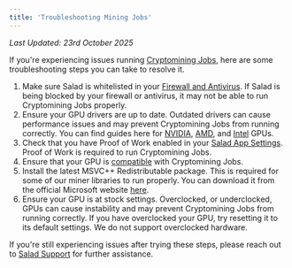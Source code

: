 ```yaml
---
title: 'Troubleshooting Mining Jobs'
---
```


_Last Updated: 23rd October 2025_

If you're experiencing issues running [Cryptomining Jobs](/docs/guides/getting-jobs/getting-cryptomining-jobs), here are
some troubleshooting steps you can take to resolve it.

1. Make sure Salad is whitelisted in your [Firewall and Antivirus](/docs/troubleshooting/antivirus). If Salad is being
   blocked by your firewall or antivirus, it may not be able to run Cryptomining Jobs properly.
2. Ensure your GPU drivers are up to date. Outdated drivers can cause performance issues and may prevent Cryptomining
   Jobs from running correctly. You can find guides here for
   [NVIDIA](/docs/guides/your-pc/174-how-to-update-my-nvidia-drivers),
   [AMD](/docs/guides/your-pc/175-how-to-update-my-amd-drivers), and
   [Intel](/docs/guides/your-pc/how-to-update-your-intel-drivers) GPUs.
3. Check that you have Proof of Work enabled in your
   [Salad App Settings](/docs/guides/using-salad/353-salad-app-settings). Proof of Work is required to run Cryptomining
   Jobs.
4. Ensure that your GPU is [compatible](/docs/faq/compatibility/78-is-my-machine-compatible-with-salad) with
   Cryptomining Jobs.
5. Install the latest MSVC++ Redistributable package. This is required for some of our miner libraries to run properly.
   You can download it from the official Microsoft website
   [here](https://learn.microsoft.com/en-us/cpp/windows/latest-supported-vc-redist?view=msvc-170).
6. Ensure your GPU is at stock settings. Overclocked, or underclocked, GPUs can cause instability and may prevent
   Cryptomining Jobs from running correctly. If you have overclocked your GPU, try resetting it to its default settings.
   We do not support overclocked hardware.

If you're still experiencing issues after trying these steps, please reach out to [Salad Support](/contact) for further
assistance.
